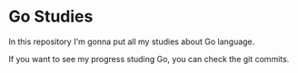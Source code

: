 # Go Studies
In this repository I'm gonna put all my studies about Go language.

If you want to see my progress studing Go, you can check the git commits.